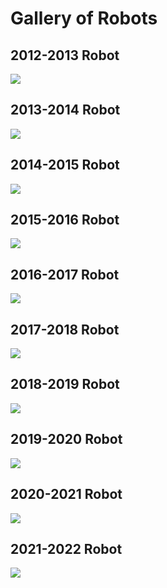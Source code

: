 # Gallery of Robots

## 2012-2013 Robot
<div class="container-fluid px-0">
    <div class="row">
        <div class="col-12">
            <img src="/images/2012-2013.jpg" class="img-fluid  w-100" />
        </div>
    </div>
</div>

## 2013-2014 Robot
<div class="container-fluid px-0">
    <div class="row">
        <div class="col-12">
            <img src="/images/2013-2014.JPG" class="img-fluid  w-100" />
        </div>
    </div>
</div>

## 2014-2015 Robot
<div class="container-fluid px-0">
    <div class="row">
        <div class="col-12">
            <img src="/images/2014-2015.JPG" class="img-fluid  w-100" />
        </div>
    </div>
</div>

## 2015-2016 Robot
<div class="container-fluid px-0">
    <div class="row">
        <div class="col-12">
            <img src="/images/2015-2016.jpg" class="img-fluid  w-100" />
        </div>
    </div>
</div>

## 2016-2017 Robot
<div class="container-fluid px-0">
    <div class="row">
        <div class="col-12">
            <img src="/images/2016-2017.JPG" class="img-fluid  w-100" />
        </div>
    </div>
</div>

## 2017-2018 Robot
<div class="container-fluid px-0">
    <div class="row">
        <div class="col-12">
            <img src="/images/2017-2018.JPG" class="img-fluid  w-100" />
        </div>
    </div>
</div>

## 2018-2019 Robot
<div class="container-fluid px-0">
    <div class="row">
        <div class="col-12">
            <img src="/images/2018-2019.JPG" class="img-fluid  w-100" />
        </div>
    </div>
</div>

## 2019-2020 Robot
<div class="container-fluid px-0">
    <div class="row">
        <div class="col-12">
            <img src="/images/2019-2020.JPG" class="img-fluid  w-100" />
        </div>
    </div>
</div>

## 2020-2021 Robot
<div class="container-fluid px-0">
    <div class="row">
        <div class="col-12">
            <img src="/images/2020-2021.jpg" class="img-fluid  w-100" />
        </div>
    </div>
</div>

## 2021-2022 Robot
<div class="container-fluid px-0">
    <div class="row">
        <div class="col-12">
            <img src="/images/2021-2022.jpg" class="img-fluid  w-100" />
        </div>
    </div>
</div>